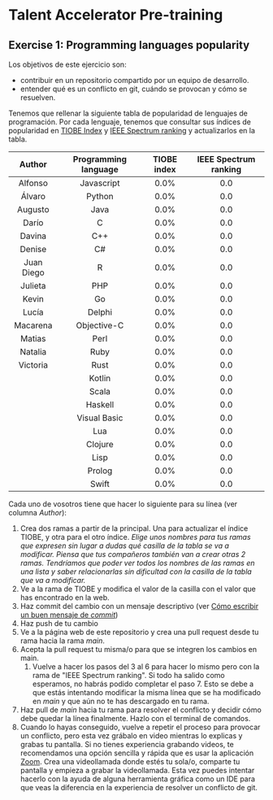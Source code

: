 # Talent Accelerator Pre-training

## Exercise 1: Programming languages popularity

Los objetivos de este ejercicio son:
- contribuir en un repositorio compartido por un equipo de desarrollo.
- entender qué es un conflicto en git, cuándo se provocan y cómo se resuelven.

Tenemos que rellenar la siguiente tabla de popularidad de lenguajes de programación. Por cada lenguaje, tenemos que consultar sus índices de popularidad en [TIOBE Index](https://www.tiobe.com/tiobe-index/) y [IEEE Spectrum ranking](https://spectrum.ieee.org/top-programming-languages/) y actualizarlos en la tabla.

|    Author    |  Programming language  | TIOBE index | IEEE Spectrum ranking  |
|:------------:|:----------------------:|:-----------:|:----------------------:|
|   Alfonso    |       Javascript       |    0.0%     |          0.0           |
|    Álvaro    |         Python         |    0.0%     |          0.0           |
|   Augusto    |          Java          |    0.0%     |          0.0           |
|    Darío     |           C            |    0.0%     |          0.0           |
|    Davina    |          C++           |    0.0%     |          0.0           |
|    Denise    |           C#           |    0.0%     |          0.0           |
|  Juan Diego  |           R            |    0.0%     |          0.0           |
|   Julieta    |          PHP           |    0.0%     |          0.0           |
|    Kevin     |           Go           |    0.0%     |          0.0           |
|    Lucía     |         Delphi         |    0.0%     |          0.0           |
|   Macarena   |      Objective-C       |    0.0%     |          0.0           |
|    Matias    |          Perl          |    0.0%     |          0.0           |
|   Natalia    |          Ruby          |    0.0%     |          0.0           |
|   Victoria   |          Rust          |    0.0%     |          0.0           |
|              |         Kotlin         |    0.0%     |          0.0           |
|              |         Scala          |    0.0%     |          0.0           |
|              |        Haskell         |    0.0%     |          0.0           |
|              |      Visual Basic      |    0.0%     |          0.0           |
|              |          Lua           |    0.0%     |          0.0           |
|              |        Clojure         |    0.0%     |          0.0           |
|              |          Lisp          |    0.0%     |          0.0           |
|              |         Prolog         |    0.0%     |          0.0           |
|              |         Swift          |    0.0%     |          0.0           |

Cada uno de vosotros tiene que hacer lo siguiente para su línea (ver columna _Author_):
1. Crea dos ramas a partir de la principal. Una para actualizar el índice TIOBE, y otra para el otro índice. _Elige unos nombres para tus ramas que expresen sin lugar a dudas qué casilla de la tabla se va a modificar. Piensa que tus compañeros también van a crear otras 2 ramas. Tendríamos que poder ver todos los nombres de las ramas en una lista y saber relacionarlas sin dificultad con la casilla de la tabla que va a modificar._
2. Ve a la rama de TIOBE y modifica el valor de la casilla con el valor que has encontrado en la web.
3. Haz commit del cambio con un mensaje descriptivo (ver [Cómo escribir un buen mensaje de _commit_](https://cbea.ms/git-commit/))
4. Haz push de tu cambio
5. Ve a la página web de este repositorio y crea una pull request desde tu rama hacia la rama _main_.
6. Acepta la pull request tu misma/o para que se integren los cambios en main.
   1. Vuelve a hacer los pasos del 3 al 6 para hacer lo mismo pero con la rama de "IEEE Spectrum ranking". Si todo ha salido como esperamos, no habrás podido completar el paso 7. Esto se debe a que estás intentando modificar la misma línea que se ha modificado en _main_ y que aún no te has descargado en tu rama.
7. Haz pull de _main_ hacia tu rama para resolver el conflicto y decidir cómo debe quedar la línea finalmente. Hazlo con el terminal de comandos.
8. Cuando lo hayas conseguido, vuelve a repetir el proceso para provocar un conflicto, pero esta vez grábalo en video mientras lo explicas y grabas tu pantalla. Si no tienes experiencia grabando videos, te recomendamos una opción sencilla y rápida que es usar la aplicación [Zoom](https://zoom.us/). Crea una videollamada donde estés tu sola/o, comparte tu pantalla y empieza a grabar la videollamada. Esta vez puedes intentar hacerlo con la ayuda de alguna herramienta gráfica como un IDE para que veas la diferencia en la experiencia de resolver un conflicto de git.
